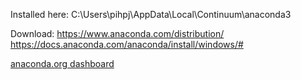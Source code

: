 Installed here: C:\Users\pihpj\AppData\Local\Continuum\anaconda3

Download: https://www.anaconda.com/distribution/
          https://docs.anaconda.com/anaconda/install/windows/#

[anaconda.org dashboard](https://anaconda.org/railsnewbie257/dashboard)
